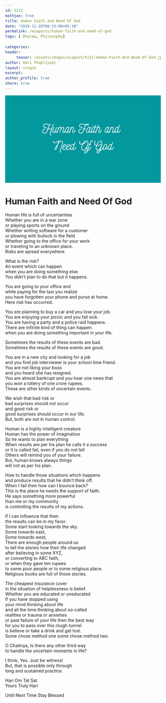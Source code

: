 ```yaml
--- 
id: 5112
mathjax: true  
title: Human Faith and Need Of God
date: "2019-11-20T08:33:00+05:30"
permalink: /wiaposts/human-faith-and-need-of-god
tags: [ Dharma, Philosophy]    

categories: 
header:
     teaser: /assets/images/wiapost/5112-Human-Faith-And-Need-Of-God.jpg
author: Hari Thapliyaal 
layout: single 
excerpt:  
author_profile: true 
share: true 
---
```


![Human Faith and Need Of God](/assets/images/wiapost/5112-Human-Faith-And-Need-Of-God.jpg)     
   
# Human Faith and Need Of God   
    
Human life is full of uncertainties     
Whether you are in a war zone    
or playing sports on the ground    
Whether writing software for a customer    
or plowing with bullock in the field    
Whether going to the office for your work    
or traveling to an unknown place.    
Risks are spread everywhere.    
     
    
What is the risk?    
An event which can happen     
when you are doing something else.    
You didn’t plan to do that but it happens.    
     
    
You are going to your office and     
while paying for the taxi you realize     
you have forgotten your phone and purse at home.     
Here risk has occurred.    
     
    
You are planning to buy a car and you lose your job.    
You are enjoying your picnic and you fall sick.    
You are having a party and a police raid happens.    
There are infinite kind of thing can happen     
when you are doing something important in your life.    
     
Sometimes the results of these events are bad.    
Sometimes the results of these events are good.    
     
You are in a new city and looking for a job     
and you find job interviewer is your school time friend.     
You are not liking your boss     
and you heard she has resigned.    
You are almost bankrupt and you hear one news that     
you won a lottery of one crore rupees.    
These are other kinds of uncertain events.    
     
    
We wish that bad risk or     
bad surprises should not occur     
and good risk or     
good surprises should occur in our life.    
But, both are not in human control.    
     
    
Human is a highly intelligent creature    
Human has the power of imagination    
So he wants to plan everything    
When results are per his plan he calls it a success     
or it is called fail, even if you do not tell     
Others will remind you of your failure.    
But, human knows always things     
will not as per his plan.    
     
    
How to handle those situations which happens     
and produce results that he didn’t think off.    
When I fail then how can I bounce back?    
This is the place he needs the support of faith.    
He says something more powerful     
than me or my community     
is controlling the results of my actions.    
     
    
If I can influence that then     
the results can be in my favor.    
Some start looking towards the sky.    
Some towards east,    
Some towards west,    
There are enough people around us    
to tell the stories how their life changed     
after believing in some XYZ,     
or converting to ABC faith,     
or when they gave ten rupees     
to some poor people or to some religious place.    
Religious books are full of those stories.    
     
    
The cheapest insurance cover     
in the situation of helplessness is belief.    
Whether you are educated or uneducated    
If you have stopped using     
your mind thinking about life     
and all the time thinking about so-called     
realities or trauma or anxieties     
or past failure of your life then the best way     
for you to pass over this rough tunnel     
is believe or take a drink and get lost.    
Some chose method one some chose method two.    
     
    
O Chaitnya, Is there any other third way     
to handle the uncertain moments in life?    
     
    
I think, Yes. Just be witness!    
But, that is possible only through     
long and sustained practice.    
     
    
Hari Om Tat Sat    
Yours Truly Hari    
     
    
Until Next Time Stay Blessed    
